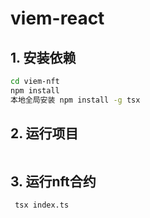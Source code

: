 # viem-react

## 1. 安装依赖

```bash
cd viem-nft
npm install 
本地全局安装 npm install -g tsx
```

## 2. 运行项目

```bash

```

## 3. 运行nft合约

```bash
 tsx index.ts

```
